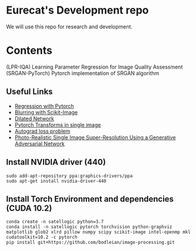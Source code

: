 # Eurecat's Development repo

We will use this repo for research and development.

# Contents

(LPR-IQA) Learning Parameter Regression for Image Quality Assessment\
(SRGAN-PyTorch) Pytorch implementation of SRGAN algorithm

## Useful Links

* [Regression with Pytorch](https://medium.com/@benjamin.phillips22/simple-regression-with-neural-networks-in-pytorch-313f06910379)
* [Blurring with Scikit-Image](https://datacarpentry.org/image-processing/06-blurring/)
* [Dilated Network](https://medium.com/@vaibhaw.vipul/building-a-dilated-convnet-in-pytorch-f7c1496d9bf5)
* [Pytorch Transforms in single image](https://discuss.pytorch.org/t/applying-transforms-to-a-single-image/56254)
* [Autograd loss problem](https://stackoverflow.com/questions/64513183/pytorch-not-updating-weights-when-using-autograd-in-loss-function)
* [Photo-Realistic Single Image Super-Resolution Using a Generative Adversarial Network](https://github.com/Lornatang/SRGAN-PyTorch)
## Install NVIDIA driver (440)
```
sudo add-apt-repository ppa:graphics-drivers/ppa
sudo apt-get install nvidia-driver-440
```

## Install Torch Environment and dependencies (CUDA 10.2)
```
conda create -n satellogic python=3.7 
conda install -n satellogic pytorch torchvision python-graphviz matplotlib glob2 xlrd pillow numpy scipy scikit-image intel-openmp mkl cudatoolkit=10.2 -c pytorch
pip install git+https://github.com/bodleian/image-processing.git
```

